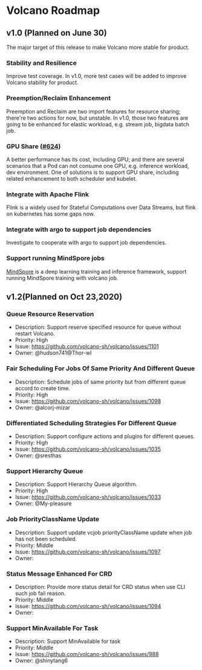 # Volcano Roadmap

## v1.0 (Planned on June 30)

The major target of this release to make Volcano more stable for product.

### Stability and Resilience

Improve test coverage. In v1.0, more test cases will be added to improve Volcano stability for product.

### Preemption/Reclaim Enhancement

Preemption and Reclaim are two import features for resource sharing; there're two actions for now, but unstable. In v1.0, those two features are going to be enhanced for elastic workload, e.g. stream job, bigdata batch job.

### GPU Share ([#624](https://github.com/volcano-sh/volcano/issues/624))

A better performance has its cost, including GPU; and there are several scenarios that a Pod can not consume one GPU, e.g. inference workload, dev environment. One of solutions is to support GPU share, including related enhancement to both scheduler and kubelet.

### Integrate with Apache Flink

Flink is a widely used for Stateful Computations over Data Streams, but flink on kubernetes has some gaps now.

### Integrate with argo to support job dependencies

Investigate to cooperate with argo to support job dependencies.

### Support running MindSpore jobs

[MindSpore](https://www.mindspore.cn/) is a deep learning training and inference framework, support running MindSpore training with volcano job.

## v1.2(Planned on Oct 23,2020)
### Queue Resource Reservation
* Description: Support reserve specified resource for queue without restart Volcano.
* Priority: High
* Issue: https://github.com/volcano-sh/volcano/issues/1101
* Owner: @hudson741@Thor-wl

### Fair Scheduling For Jobs Of Same Priority And Different Queue
* Description: Schedule jobs of same priority but from different queue accord to create time.
* Priority: High
* Issue: https://github.com/volcano-sh/volcano/issues/1098
* Owner: @alcorj-mizar

### Differentiated Scheduling Strategies For Different Queue
* Description: Support configure actions and plugins for different queues.
* Priority: High
* Issue: https://github.com/volcano-sh/volcano/issues/1035
* Owner: @sresthas

### Support Hierarchy Queue
* Description: Support Hierarchy Queue algorithm.
* Priority: High
* Issue: https://github.com/volcano-sh/volcano/issues/1033
* Owner: @My-pleasure

### Job PriorityClassName Update
* Description: Support update vcjob priorityClassName update when job has not been scheduled.
* Priority: Middle
* Issue: https://github.com/volcano-sh/volcano/issues/1097
* Owner:

### Status Message Enhanced For CRD
* Description: Provide more status detail for CRD status when use CLI such job fail reason.
* Priority: Middle
* Issue: https://github.com/volcano-sh/volcano/issues/1094
* Owner:

### Support MinAvailable For Task
* Description: Support MinAvailable for task
* Priority: Middle
* Issue: https://github.com/volcano-sh/volcano/issues/988
* Owner: @shinytang6
